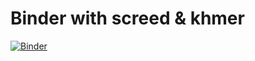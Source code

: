 # Binder with screed & khmer

[![Binder](http://mybinder.org/badge.svg)](http://mybinder.org/repo/ctb/2016-mybinder-1)

